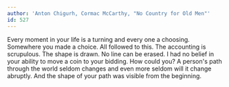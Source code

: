 ```yaml
---
author: 'Anton Chigurh, Cormac McCarthy, "No Country for Old Men"'
id: 527
---
```


Every moment in your life is a turning and every one a choosing. Somewhere you made a choice. All followed to this. The accounting is scrupulous. The shape is drawn. No line can be erased. I had no belief in your ability to move a coin to your bidding. How could you? A person's path through the world seldom changes and even more seldom will it change abruptly. And the shape of your path was visible from the beginning.
